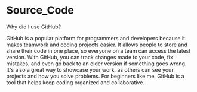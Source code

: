 # Source_Code
Why did I use GitHub?

GitHub is a popular platform for programmers and developers because it makes teamwork and coding projects easier. It allows people to store and share their code in one place, so everyone on a team can access the latest version. With GitHub, you can track changes made to your code, fix mistakes, and even go back to an older version if something goes wrong. It's also a great way to showcase your work, as others can see your projects and how you solve problems. For beginners like me, GitHub is a tool that helps keep coding organized and collaborative.
